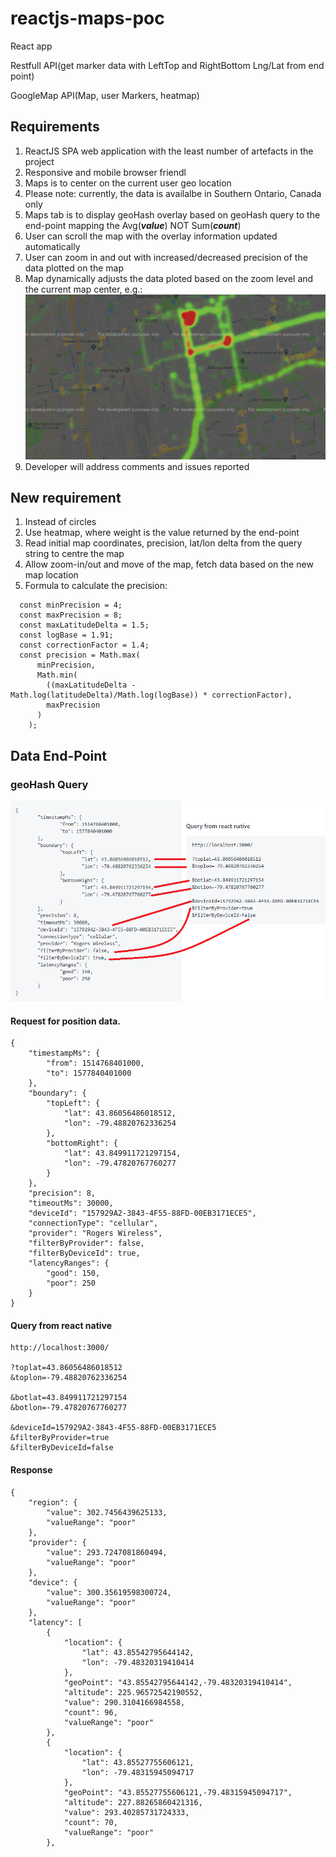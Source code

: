 # reactjs-maps-poc

React app

Restfull API(get marker data with LeftTop and RightBottom Lng/Lat from end point) 

GoogleMap API(Map, user Markers, heatmap) 


## Requirements

1. ReactJS SPA web application with the least number of artefacts in the project
1. Responsive and mobile browser friendl
1. Maps is to center on the current user geo location
1. Please note: currently, the data is availalbe in Southern Ontario, Canada only
1. Maps tab is to display geoHash overlay based on geoHash query to the end-point mapping the Avg(***value***) NOT Sum(***count***)
1. User can scroll the map with the overlay information updated automatically
1. User can zoom in and out with increased/decreased precision of the data plotted on the map
1. Map dynamically adjusts the data ploted based on the zoom level and the current map center, e.g.:
![](./media/sample-map.png)
1. Developer will address comments and issues reported

## New requirement

1. Instead of circles
1. Use heatmap, where weight is the value returned by the end-point
1. Read initial map coordinates, precision, lat/lon delta from the query string to centre the map
1. Allow zoom-in/out and move of the map, fetch data based on the new map location
1. Formula to calculate the precision:
```
  const minPrecision = 4;
  const maxPrecision = 8;
  const maxLatitudeDelta = 1.5;
  const logBase = 1.91;
  const correctionFactor = 1.4;
  const precision = Math.max(
      minPrecision,
      Math.min(
        ((maxLatitudeDelta - Math.log(latitudeDelta)/Math.log(logBase)) * correctionFactor),
        maxPrecision
      )
    );

```

## Data End-Point

### geoHash Query
![](./media/1.png)
#### Request for position data.
```
{
	"timestampMs": {
		"from": 1514768401000,
		"to": 1577840401000
	},
	"boundary": {
		"topLeft": {
			"lat": 43.86056486018512,
			"lon": -79.48820762336254
		},
		"bottomRight": {
			"lat": 43.849911721297154,
			"lon": -79.47820767760277
		}
	},
	"precision": 8,
	"timeoutMs": 30000,
	"deviceId": "157929A2-3843-4F55-88FD-00EB3171ECE5",
	"connectionType": "cellular",
	"provider": "Rogers Wireless",
	"filterByProvider": false,
	"filterByDeviceId": true,
	"latencyRanges": {
		"good": 150,
		"poor": 250
	}
}
```

#### Query from react native
```
http://localhost:3000/

?toplat=43.86056486018512
&toplon=-79.48820762336254

&botlat=43.849911721297154
&botlon=-79.47820767760277

&deviceId=157929A2-3843-4F55-88FD-00EB3171ECE5
&filterByProvider=true
&filterByDeviceId=false
```

#### Response

```
{
    "region": {
        "value": 302.7456439625133,
        "valueRange": "poor"
    },
    "provider": {
        "value": 293.7247081860494,
        "valueRange": "poor"
    },
    "device": {
        "value": 300.35619598300724,
        "valueRange": "poor"
    },
    "latency": [
        {
            "location": {
                "lat": 43.85542795644142,
                "lon": -79.48320319410414
            },
            "geoPoint": "43.85542795644142,-79.48320319410414",
            "altitude": 225.96572542190552,
            "value": 290.3104166984558,
            "count": 96,
            "valueRange": "poor"
        },
        {
            "location": {
                "lat": 43.85527755606121,
                "lon": -79.48315945094717
            },
            "geoPoint": "43.85527755606121,-79.48315945094717",
            "altitude": 227.88265860421316,
            "value": 293.40285731724333,
            "count": 70,
            "valueRange": "poor"
        },
        
```